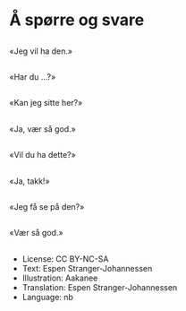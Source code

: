 # Å spørre og svare

##
«Jeg vil ha den.»

##
«Har du …?»

##
«Kan jeg sitte her?»

##
«Ja, vær så god.»

##
«Vil du ha dette?»

##
«Ja, takk!»

##
«Jeg få se på den?»

##
«Vær så god.»

##
* License: CC BY-NC-SA
* Text: Espen Stranger-Johannessen
* Illustration: Aakanee
* Translation: Espen Stranger-Johannessen
* Language: nb
